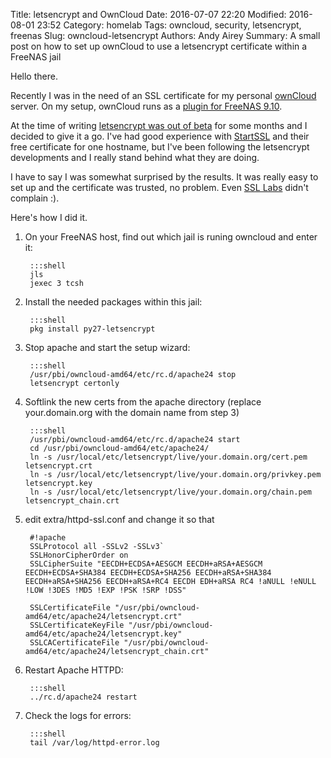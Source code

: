 Title: letsencrypt and OwnCloud
Date: 2016-07-07 22:20
Modified: 2016-08-01 23:52
Category: homelab
Tags: owncloud, security, letsencrypt, freenas
Slug: owncloud-letsencrypt
Authors: Andy Airey
Summary: A small post on how to set up ownCloud to use a letsencrypt certificate within a FreeNAS jail

Hello there.

Recently I was in the need of an SSL certificate for my personal [ownCloud](https://owncloud.org/) server.
On my setup, ownCloud runs as a [plugin for FreeNAS 9.10](https://doc.freenas.org/9.10/freenas_plugins.html#installing-plugins).

At the time of writing [letsencrypt was out of beta](https://letsencrypt.org/2016/04/12/leaving-beta-new-sponsors.html) for some months and I decided to give it a go.
I've had good experience with [StartSSL](https://www.startssl.com/) and their free certificate for one hostname, but I've been following the letsencrypt developments and I really stand behind what they are doing.

I have to say I was somewhat surprised by the results. It was really easy to set up and the certificate was trusted, no problem. Even [SSL Labs](https://www.ssllabs.com/) didn't complain :).

Here's how I did it.

1. On your FreeNAS host, find out which jail is runing owncloud and enter it:
   
        :::shell 
        jls
        jexec 3 tcsh


2. Install the needed packages within this jail:

        :::shell 
        pkg install py27-letsencrypt


3. Stop apache and start the setup wizard:

        :::shell 
        /usr/pbi/owncloud-amd64/etc/rc.d/apache24 stop
        letsencrypt certonly

4. Softlink the new certs from the apache directory (replace your.domain.org with the domain name from step 3)

        :::shell 
        /usr/pbi/owncloud-amd64/etc/rc.d/apache24 start
        cd /usr/pbi/owncloud-amd64/etc/apache24/
        ln -s /usr/local/etc/letsencrypt/live/your.domain.org/cert.pem letsencrypt.crt
        ln -s /usr/local/etc/letsencrypt/live/your.domain.org/privkey.pem letsencrypt.key
        ln -s /usr/local/etc/letsencrypt/live/your.domain.org/chain.pem letsencrypt_chain.crt

5. edit extra/httpd-ssl.conf and change it so that

        #!apache
        SSLProtocol all -SSLv2 -SSLv3`
        SSLHonorCipherOrder on
        SSLCipherSuite "EECDH+ECDSA+AESGCM EECDH+aRSA+AESGCM EECDH+ECDSA+SHA384 EECDH+ECDSA+SHA256 EECDH+aRSA+SHA384 EECDH+aRSA+SHA256 EECDH+aRSA+RC4 EECDH EDH+aRSA RC4 !aNULL !eNULL !LOW !3DES !MD5 !EXP !PSK !SRP !DSS"
        
        SSLCertificateFile "/usr/pbi/owncloud-amd64/etc/apache24/letsencrypt.crt"
        SSLCertificateKeyFile "/usr/pbi/owncloud-amd64/etc/apache24/letsencrypt.key"
        SSLCACertificateFile "/usr/pbi/owncloud-amd64/etc/apache24/letsencrypt_chain.crt"

6. Restart Apache HTTPD:

        :::shell 
        ../rc.d/apache24 restart

7. Check the logs for errors:

        :::shell 
        tail /var/log/httpd-error.log
